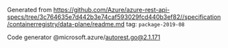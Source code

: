 Generated from https://github.com/Azure/azure-rest-api-specs/tree/3c764635e7d442b3e74caf593029fcd440b3ef82//specification/containerregistry/data-plane/readme.md tag: `package-2019-08`

Code generator @microsoft.azure/autorest.go@2.1.171


